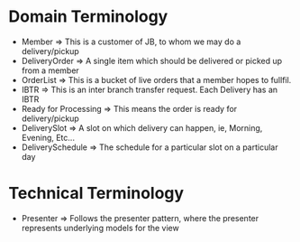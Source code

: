 Domain Terminology
==================

* Member => This is a customer of JB, to whom we may do a delivery/pickup
* DeliveryOrder => A single item which should be delivered or picked up from a member
* OrderList => This is a bucket of live orders that a member hopes to fullfil.
* IBTR => This is an inter branch transfer request. Each Delivery has an IBTR
* Ready for Processing => This means the order is ready for delivery/pickup
* DeliverySlot => A slot on which delivery can happen, ie, Morning, Evening, Etc...
* DeliverySchedule => The schedule for a particular slot on a particular day

Technical Terminology
=====================
* Presenter => Follows the presenter pattern, where the presenter represents underlying models for the view
